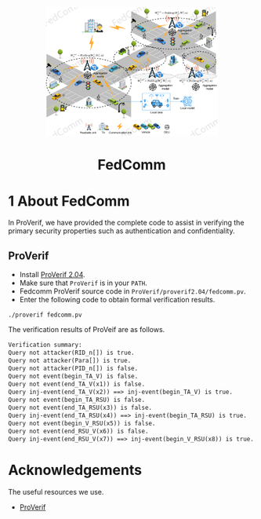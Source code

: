
<div align="center">
  <img src="Fig/fl_vanet.png" alt="logo" width="350" height="auto" />
  <h1>FedComm</h1>
</div>
  
# 1 About FedComm
In ProVerif, we have provided the complete code to assist in verifying the primary security properties such as authentication and confidentiality.

## ProVerif
* Install [ProVerif 2.04](https://bblanche.gitlabpages.inria.fr/proverif/).
* Make sure that `ProVerif` is in your `PATH`.
* Fedcomm ProVerif source code in `ProVerif/proverif2.04/fedcomm.pv`.
* Enter the following code to obtain formal verification results.
  
~~~
./proverif fedcomm.pv
~~~

The verification results of ProVeif are as follows.

~~~
Verification summary:
Query not attacker(RID_n[]) is true.
Query not attacker(Para[]) is true.
Query not attacker(PID_n[]) is false.
Query not event(begin_TA_V) is false.
Query not event(end_TA_V(x1)) is false.
Query inj-event(end_TA_V(x2)) ==> inj-event(begin_TA_V) is true.
Query not event(begin_TA_RSU) is false.
Query not event(end_TA_RSU(x3)) is false.
Query inj-event(end_TA_RSU(x4)) ==> inj-event(begin_TA_RSU) is true.
Query not event(begin_V_RSU(x5)) is false.
Query not event(end_RSU_V(x6)) is false.
Query inj-event(end_RSU_V(x7)) ==> inj-event(begin_V_RSU(x8)) is true.
~~~

# Acknowledgements
The useful resources we use.
* [ProVerif](https://github.com/miculan/telegram-mtproto2-verification)
